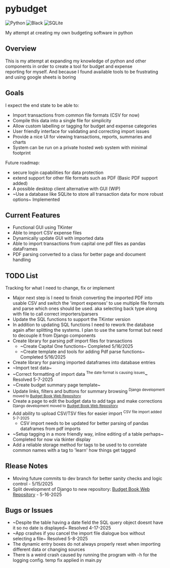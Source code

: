 # pybudget

![Python](https://img.shields.io/badge/python-3670A0?style=flat&logo=python&logoColor=ffdd54) ![Black](https://img.shields.io/badge/code%20style-black-000000.svg) ![SQLite](https://img.shields.io/badge/sqlite-%2307405e.svg?style=flat&logo=sqlite&logoColor=white)

My attempt at creating my own budgeting software in python

## Overview

This is my attempt at expanding my knowledge of python and other components in order to create a tool for budget and expense  
reporting for myself.  And because I found available tools to be frustrating and using google sheets is boring

## Goals

I expect the end state to be able to:

- Import transactions from common file formats (CSV for now)
- Compile this data into a single file for simplicity
- Allow custom labelling or tagging for budget and expense categories
- User friendly interface for validating and correcting import issues
- Provide a nice UI for viewing transactions, reports, summaries and charts
- System can be run on a private hosted web system with minimal footprint

Future roadmap:

- secure login capabilities for data protection
- extend support for other file formats such as PDF (Basic PDF support added)
- A possible desktop client alternative with GUI (WIP)
- ~Use a database like SQLite to store all transaction data for more robust options~ Implemented

## Current Features

- Functional GUI using TKinter
- Able to import CSV expense files
- Dynamically update GUI with imported data
- Able to import transactions from capital one pdf files as pandas dataFrames
- PDF parsing converted to a class for better page and document handling

## TODO List

Tracking for what I need to change, fix or implement

- Major next step is I need to finish converting the imported PDF into usable CSV and switch the 'import expenses' to use multiple
  file formats and parse which ones should be used.  aka selecting back type along with file to call correct importers/parsers
- Update the SQL functions to support the TKinter version
- In addition to updating SQL functions I need to rework the database again after splitting the systems.  I plan to use the same
  format but need to decouple it from Django components
- Create library for parsing pdf import files for transactions
  - ~Create Capital One functions~ Completed 5/16/2025
  - ~Create template and tools for adding Pdf parse functions~ Completed 5/16/2025
- Create library for parsing imported dataframes into database entries
- ~Import test data~
- ~Correct formatting of import data <sup>The date format is causing issues</sup>~ Resolved 5-7-2025
- ~Create budget summary page template~
- Update links, filters and buttons for summary browsing <sup>Django development moved to [Budget Book Web Repository](https://github.com/Gergzilla/budgetbook-web)</sup>
- Create a page to edit the budget data to add tags and make corrections <sup>Django development moved to [Budget Book Web Repository](https://github.com/Gergzilla/budgetbook-web)</sup>
- Add ability to upload CSV/TSV files for easier import <sup>CSV file import added 5-7-2025</sup>
  - CSV import needs to be updated for better parsing of pandas dataframes from pdf imports
- ~Setup tagging in a more friendly way, inline editing of a table perhaps~ Completed for now via tkinter display
- Add a reliable storage method for tags to be used to to correlate common names with a tag to 'learn' how things get tagged

## Rlease Notes

- Moving future commits to dev branch for better sanity checks and logic control - 5/15/2025
- Split development of Django to new repository: [Budget Book Web Repository](https://github.com/Gergzilla/budgetbook-web) - 5-16-2025

## Bugs or Issues

- ~Despite the table having a date field the SQL query object doesnt have it so no date is displayed~ Resolved 4-17-2025
- ~App crashes if you cancel the import file dialogue box without selecting a file~ Resolved 5-8-2025
- The dynamic entry boxes do not always properly reset when importing different data or changing sources
- There is a weird crash caused by running the program with -h for the logging config.  temp fix applied in main.py
